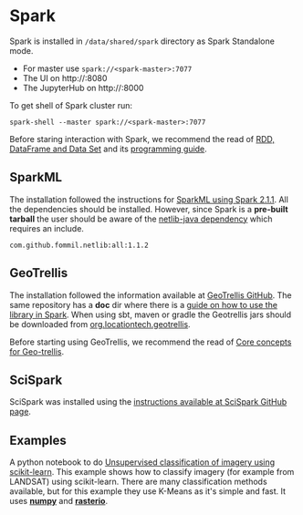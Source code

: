 # Spark

Spark is installed in `/data/shared/spark` directory as Spark Standalone mode.
* For master use `spark://<spark-master>:7077`
* The UI on http://<spark-master>:8080
* The JupyterHub on http://<spark-master>:8000

To get shell of Spark cluster run:
```
spark-shell --master spark://<spark-master>:7077
```

Before staring interaction with Spark, we recommend the read of [RDD, DataFrame and Data Set](https://indatalabs.com/blog/data-engineering/convert-spark-rdd-to-dataframe-dataset) and its [programming guide](http://spark.apache.org/docs/latest/programming-guide.html).

## SparkML
The installation followed the instructions for [SparkML using Spark 2.1.1](http://spark.apache.org/docs/latest/ml-guide.html).
All the dependencies should be installed. However, since Spark is a **pre-built tarball** the user should be aware of the [netlib-java dependency](http://spark.apache.org/docs/latest/ml-guide.html#dependencies) which requires an include.
```
com.github.fommil.netlib:all:1.1.2
```

## GeoTrellis
The installation followed the information available at [GeoTrellis GitHub](https://github.com/locationtech/geotrellis). The same repository has a **doc** dir where there is a [guide on how to use the library in Spark](https://github.com/locationtech/geotrellis/blob/master/docs/guide/spark.rst). When using sbt, maven or gradle the Geotrellis jars should be downloaded from [org.locationtech.geotrellis](https://mvnrepository.com/artifact/org.locationtech.geotrellis).

Before starting using GeoTrellis, we recommend the read of [Core concepts for Geo-trellis](https://geotrellis.readthedocs.io/en/1.0/guide/core-concepts/).

## SciSpark
SciSpark was installed using the [instructions available at SciSpark GitHub page](https://github.com/SciSpark/SciSpark/wiki/2.-Installation).

## Examples

A python notebook to do [Unsupervised classification of imagery using scikit-learn](http://nbviewer.jupyter.org/gist/om-henners/c6c8d40389dab75cf535). This example shows how to classify imagery (for example from LANDSAT) using scikit-learn. There are many classification methods available, but for this example they use K-Means as it's simple and fast. It uses [**numpy**](http://www.numpy.org/) and [**rasterio**](https://github.com/mapbox/rasterio).


